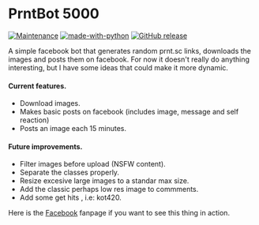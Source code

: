 # PrntBot 5000

[![Maintenance](https://img.shields.io/badge/Maintained%3F-yes-green.svg)](https://github.com/evilelliot/prntbot-5000/)
[![made-with-python](https://img.shields.io/badge/Made%20with-Python-1f425f.svg)](https://www.python.org/)
[![GitHub release](https://img.shields.io/github/release/Naereen/StrapDown.js.svg)](https://github.com/evilelliot/prntbot-5000/)


A simple facebook bot that generates random prnt.sc links, downloads the images and posts them on facebook.
For now it doesn't really do anything interesting, but I have some ideas that could make it more dynamic.

#### Current features.
- Download images.
- Makes basic posts on facebook (includes image, message and self reaction)
- Posts an image each 15 minutes.

#### Future improvements.
- Filter images before upload (NSFW content).
- Separate the classes properly.
- Resize excesive large images to a standar max size.
- Add the classic perhaps low res image to commments.
- Add some get hits , i.e: kot420.


Here is the [Facebook](https://www.facebook.com/PrntBot-5000-108586317548997) fanpage if you want to see this thing in action.
